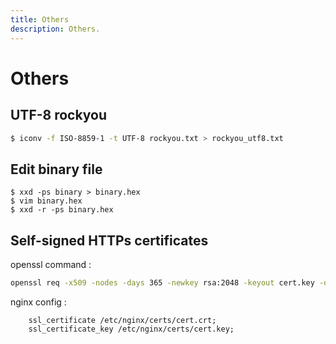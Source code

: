 ```yaml
---
title: Others
description: Others.
---
```


# Others

## UTF-8 rockyou

```bash
$ iconv -f ISO-8859-1 -t UTF-8 rockyou.txt > rockyou_utf8.txt
```

## Edit binary file

```
$ xxd -ps binary > binary.hex
$ vim binary.hex
$ xxd -r -ps binary.hex
```

## Self-signed HTTPs certificates

openssl command :

```bash
openssl req -x509 -nodes -days 365 -newkey rsa:2048 -keyout cert.key -out cert.crt
```

nginx config :

```
    ssl_certificate /etc/nginx/certs/cert.crt;
	ssl_certificate_key /etc/nginx/certs/cert.key;
```
